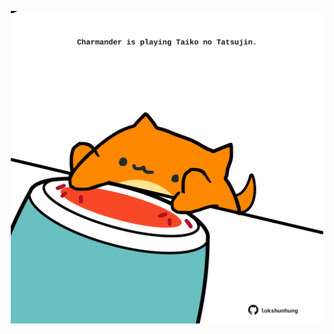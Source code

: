 <!-- built at 31/07/2022, 23:00:44 UTC -->
<p align="center">
  <img width="500" height="500" src="./ReadmeImage.svg">
</p>
